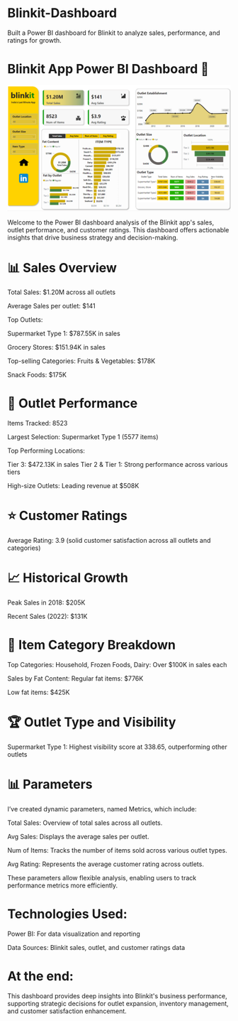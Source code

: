 # Blinkit-Dashboard
Built a Power BI dashboard for Blinkit to analyze sales, performance, and ratings for growth.

# Blinkit App Power BI Dashboard 🚀

<img src="https://github.com/Ahmed269-code/Blinkit-Dashboard/blob/main/blinkit%20screen.png" alt="Blinkit Dashboard" width="900">


Welcome to the Power BI dashboard analysis of the Blinkit app's sales, outlet performance, and customer ratings. This dashboard offers actionable insights that drive business strategy and decision-making.

# 📊 Sales Overview
Total Sales: $1.20M across all outlets

Average Sales per outlet: $141

Top Outlets:

Supermarket Type 1: $787.55K in sales

Grocery Stores: $151.94K in sales

Top-selling Categories:
Fruits & Vegetables: $178K

Snack Foods: $175K

# 🏬 Outlet Performance
Items Tracked: 8523

Largest Selection: Supermarket Type 1 (5577 items)

Top Performing Locations:

Tier 3: $472.13K in sales
Tier 2 & Tier 1: Strong performance across various tiers

High-size Outlets: Leading revenue at $508K

# ⭐ Customer Ratings
Average Rating: 3.9 (solid customer satisfaction across all outlets and categories)

# 📈 Historical Growth
Peak Sales in 2018: $205K

Recent Sales (2022): $131K

# 🛒 Item Category Breakdown
Top Categories:
Household, Frozen Foods, Dairy: Over $100K in sales each

Sales by Fat Content:
Regular fat items: $776K

Low fat items: $425K

# 🏆 Outlet Type and Visibility
Supermarket Type 1: Highest visibility score at 338.65, outperforming other outlets


# 📊 Parameters
I’ve created dynamic parameters, named Metrics, which include:

Total Sales: Overview of total sales across all outlets.

Avg Sales: Displays the average sales per outlet.

Num of Items: Tracks the number of items sold across various outlet types.

Avg Rating: Represents the average customer rating across outlets.

These parameters allow flexible analysis, enabling users to track performance metrics more efficiently.


# Technologies Used:
Power BI: For data visualization and reporting

Data Sources: Blinkit sales, outlet, and customer ratings data

# At the end:

This dashboard provides deep insights into Blinkit's business performance, supporting strategic decisions for outlet expansion, inventory management, and customer satisfaction enhancement.



